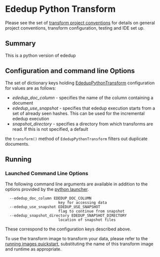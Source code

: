 # Ededup Python Transform 

Please see the set of
[transform project conventions](../../../README.md#transform-project-conventions)
for details on general project conventions, transform configuration,
testing and IDE set up.

## Summary 
This is a python version of ededup

## Configuration and command line Options

The set of dictionary keys holding [EdedupPythonTransform](src/ededup_transform_python.py) 
configuration for values are as follows:

* _ededup_doc_column_ - specifies the name of the column containing a document
* _ededup_use_snapshot_ - specifies that ededup execution starts from a set of already seen hashes. This can be used
  for the incremental ededup execution
* _snapshot_directory_ - specifies a directory from which transforms are read. If this is not specified, a default

the `transform()` method of `EdedupPythonTransform` filters out duplicate documents. 

## Running

### Launched Command Line Options 
The following command line arguments are available in addition to 
the options provided by 
the [python launcher](../../../../data-processing-lib/doc/python-launcher-options.md).
```
  --ededup_doc_column EDEDUP_DOC_COLUMN
                        key for accessing data
  --ededup_use_snapshot EDEDUP_USE_SNAPSHOT
                        flag to continue from snapshot
  --ededup_snapshot_directory EDEDUP_SNAPSHOT_DIRECTORY
                        location of snapshot files  
```
These correspond to the configuration keys described above.


To use the transform image to transform your data, please refer to the 
[running images quickstart](../../../../doc/quick-start/run-transform-image.md),
substituting the name of this transform image and runtime as appropriate.

